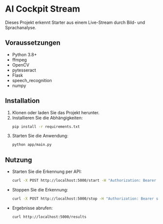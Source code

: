 
# AI Cockpit Stream

Dieses Projekt erkennt Starter aus einem Live-Stream durch Bild- und Sprachanalyse.

## Voraussetzungen
- Python 3.8+
- ffmpeg
- OpenCV
- pytesseract
- Flask
- speech_recognition
- numpy

## Installation
1. Klonen oder laden Sie das Projekt herunter.
2. Installieren Sie die Abhängigkeiten:
   ```bash
   pip install -r requirements.txt
   ```
3. Starten Sie die Anwendung:
   ```bash
   python app/main.py
   ```

## Nutzung
- Starten Sie die Erkennung per API:
   ```bash
   curl -X POST http://localhost:5000/start -H "Authorization: Bearer secureapitoken123" -d '{"stream_url":"<stream>","startlist":{}}'
   ```
- Stoppen Sie die Erkennung:
   ```bash
   curl -X POST http://localhost:5000/stop -H "Authorization: Bearer secureapitoken123"
   ```
- Ergebnisse abrufen:
   ```bash
   curl http://localhost:5000/results
   ```
